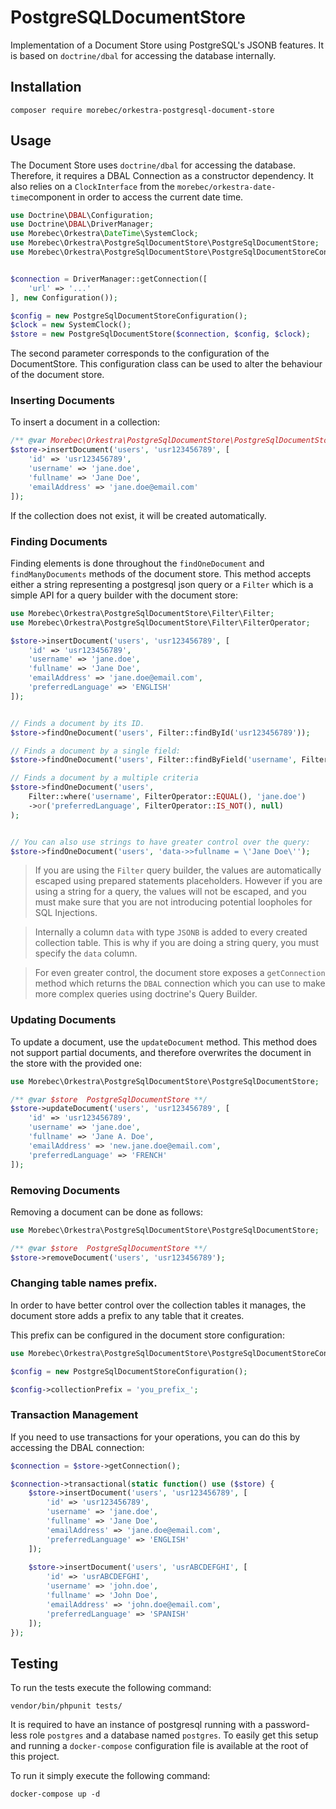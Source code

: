 # PostgreSQLDocumentStore
Implementation of a Document Store using PostgreSQL's JSONB features.
It is based on `doctrine/dbal` for accessing the database internally.

## Installation
```shell
composer require morebec/orkestra-postgresql-document-store
```

## Usage
The Document Store uses `doctrine/dbal` for accessing the database.
Therefore, it requires a DBAL Connection as a constructor dependency.
It also relies on a `ClockInterface` from the `morebec/orkestra-date-time`component in order to access
the current date time.

```php
use Doctrine\DBAL\Configuration;
use Doctrine\DBAL\DriverManager;
use Morebec\Orkestra\DateTime\SystemClock;
use Morebec\Orkestra\PostgreSqlDocumentStore\PostgreSqlDocumentStore;
use Morebec\Orkestra\PostgreSqlDocumentStore\PostgreSqlDocumentStoreConfiguration;


$connection = DriverManager::getConnection([
    'url' => '...'
], new Configuration()); 

$config = new PostgreSqlDocumentStoreConfiguration(); 
$clock = new SystemClock();
$store = new PostgreSqlDocumentStore($connection, $config, $clock);
```

The second parameter corresponds to the configuration of the DocumentStore. This configuration class
can be used to alter the behaviour of the document store.


### Inserting Documents
To insert a document in a collection:
```php
/** @var Morebec\Orkestra\PostgreSqlDocumentStore\PostgreSqlDocumentStore $store */
$store->insertDocument('users', 'usr123456789', [
    'id' => 'usr123456789',
    'username' => 'jane.doe',
    'fullname' => 'Jane Doe',
    'emailAddress' => 'jane.doe@email.com'
]);
```

If the collection does not exist, it will be created automatically.

### Finding Documents
Finding elements is done throughout the `findOneDocument` and `findManyDocuments` methods of the
document store. This method accepts either a string representing a postgresql json query or a `Filter`
which is a simple API for a query builder with the document store:

```php
use Morebec\Orkestra\PostgreSqlDocumentStore\Filter\Filter;
use Morebec\Orkestra\PostgreSqlDocumentStore\Filter\FilterOperator;

$store->insertDocument('users', 'usr123456789', [
    'id' => 'usr123456789',
    'username' => 'jane.doe',
    'fullname' => 'Jane Doe',
    'emailAddress' => 'jane.doe@email.com',
    'preferredLanguage' => 'ENGLISH' 
]);


// Finds a document by its ID.
$store->findOneDocument('users', Filter::findById('usr123456789'));

// Finds a document by a single field:
$store->findOneDocument('users', Filter::findByField('username', FilterOperator::EQUAL(), 'jane.doe'));

// Finds a document by a multiple criteria
$store->findOneDocument('users', 
    Filter::where('username', FilterOperator::EQUAL(), 'jane.doe')
    ->or('preferredLanguage', FilterOperator::IS_NOT(), null)
);


// You can also use strings to have greater control over the query:
$store->findOneDocument('users', 'data->>fullname = \'Jane Doe\'');
```
> If you are using the `Filter` query builder, the values are automatically escaped using prepared statements placeholders.
> However if you are using a string for a query, the values will not be escaped, and you must make sure that you are not introducing potential loopholes
> for SQL Injections.

> Internally a column `data` with type `JSONB` is added to every created collection table.
> This is why if you are doing a string query, you must specify the `data` column.

> For even greater control, the document store exposes a `getConnection` method which returns the `DBAL` connection
> which you can use to make more complex queries using doctrine's Query Builder.

### Updating Documents
To update a document, use the `updateDocument` method.
This method does not support partial documents, and therefore overwrites the document in the store
with the provided one:

```php
use Morebec\Orkestra\PostgreSqlDocumentStore\PostgreSqlDocumentStore;

/** @var $store  PostgreSqlDocumentStore **/
$store->updateDocument('users', 'usr123456789', [
    'id' => 'usr123456789',
    'username' => 'jane.doe',
    'fullname' => 'Jane A. Doe',
    'emailAddress' => 'new.jane.doe@email.com',
    'preferredLanguage' => 'FRENCH' 
]);
```
### Removing Documents
Removing a document can be done as follows:
```php
use Morebec\Orkestra\PostgreSqlDocumentStore\PostgreSqlDocumentStore;

/** @var $store  PostgreSqlDocumentStore **/
$store->removeDocument('users', 'usr123456789');
```

### Changing table names prefix.
In order to have better control over the collection tables it manages,
the document store adds a prefix to any table that it creates.

This prefix can be configured in the document store configuration:

```php
use Morebec\Orkestra\PostgreSqlDocumentStore\PostgreSqlDocumentStoreConfiguration;

$config = new PostgreSqlDocumentStoreConfiguration();

$config->collectionPrefix = 'you_prefix_';
```

### Transaction Management
If you need to use transactions for your operations, you can do this by accessing the DBAL connection:

```php
$connection = $store->getConnection();

$connection->transactional(static function() use ($store) {
    $store->insertDocument('users', 'usr123456789', [
        'id' => 'usr123456789',
        'username' => 'jane.doe',
        'fullname' => 'Jane Doe',
        'emailAddress' => 'jane.doe@email.com',
        'preferredLanguage' => 'ENGLISH' 
    ]);
    
    $store->insertDocument('users', 'usrABCDEFGHI', [
        'id' => 'usrABCDEFGHI',
        'username' => 'john.doe',
        'fullname' => 'John Doe',
        'emailAddress' => 'john.doe@email.com',
        'preferredLanguage' => 'SPANISH' 
    ]);
});
```


## Testing
To run the tests execute the following command:
```shell
vendor/bin/phpunit tests/
```

It is required to have an instance of postgresql running with a password-less role `postgres` and a database named `postgres`.
To easily get this setup and running a `docker-compose` configuration file is available at the root of this project.

To run it simply execute the following command:

```shell
docker-compose up -d
```